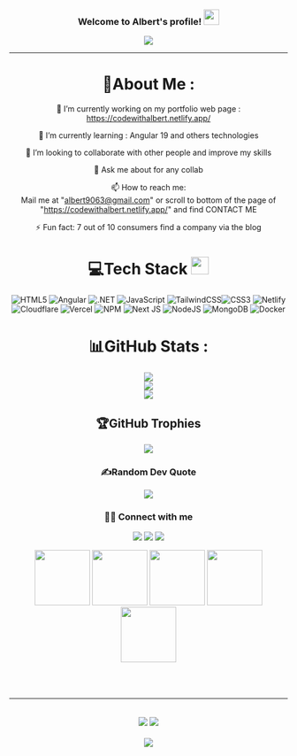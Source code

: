 <h3 align="center">
  Welcome to Albert's profile!
  <img src="https://media.giphy.com/media/hvRJCLFzcasrR4ia7z/giphy.gif" width="28">
</h3>
<p align="center">
  <a href="https://github.com/CodeWhiteWeb/CodeWhiteWeb"><img src="https://readme-typing-svg.herokuapp.com?color=%2336BCF7&center=true&vCenter=true&lines=Hi+%2C+welcome+to+my+Github+page;I+am+Albert;I+am+a+Software+Developer;Web+Dev;"></a>
</p>

---
<div align="center">
  
# 💫About Me :
🔭 I’m currently working on my portfolio web page : https://codewithalbert.netlify.app/
  
🌱 I’m currently learning : Angular 19 and others technologies

  👯 I’m looking to collaborate with other people and improve my skills

  💬 Ask me about for any collab

  📫 How to reach me:  
  Mail me at "albert9063@gmail.com" or 
  scroll to bottom of the page of "https://codewithalbert.netlify.app/" and find CONTACT ME

⚡ Fun fact: 7 out of 10 consumers find a company via the blog




# 💻Tech Stack <img src = "https://media2.giphy.com/media/QssGEmpkyEOhBCb7e1/giphy.gif?cid=ecf05e47a0n3gi1bfqntqmob8g9aid1oyj2wr3ds3mg700bl&rid=giphy.gif" width = 32px> 
![HTML5](https://img.shields.io/badge/html5-%23E34F26.svg?style=for-the-badge&logo=html5&logoColor=white) ![Angular](https://img.shields.io/badge/angular-%23323330.svg?style=for-the-badge&logo=angular&logoColor=%23F7DF1E)
![.NET](https://img.shields.io/badge/.NET-%231572B6.svg?style=for-the-badge&logo=.NET&logoColor=white) ![JavaScript](https://img.shields.io/badge/javascript-%23323330.svg?style=for-the-badge&logo=javascript&logoColor=%23F7DF1E) 
![TailwindCSS](https://img.shields.io/badge/tailwindcss-%2338B2AC.svg?style=for-the-badge&logo=tailwind-css&logoColor=white)![CSS3](https://img.shields.io/badge/css3-%231572B6.svg?style=for-the-badge&logo=css3&logoColor=white) ![Netlify](https://img.shields.io/badge/netlify-%23000000.svg?style=for-the-badge&logo=netlify&logoColor=#00C7B7) ![Cloudflare](https://img.shields.io/badge/Cloudflare-F38020?style=for-the-badge&logo=Cloudflare&logoColor=white) ![Vercel](https://img.shields.io/badge/vercel-%23000000.svg?style=for-the-badge&logo=vercel&logoColor=white) ![NPM](https://img.shields.io/badge/NPM-%23000000.svg?style=for-the-badge&logo=npm&logoColor=white) ![Next JS](https://img.shields.io/badge/Next-black?style=for-the-badge&logo=next.js&logoColor=white) ![NodeJS](https://img.shields.io/badge/node.js-6DA55F?style=for-the-badge&logo=node.js&logoColor=white) ![MongoDB](https://img.shields.io/badge/MongoDB-%234ea94b.svg?style=for-the-badge&logo=mongodb&logoColor=white) ![Docker](https://img.shields.io/badge/docker-%230db7ed.svg?style=for-the-badge&logo=docker&logoColor=white)
# 📊GitHub Stats :
![](https://github-readme-stats.vercel.app/api?username=aam9063&theme=radical&hide_border=false&include_all_commits=false&count_private=false)<br/>
![](https://github-readme-streak-stats.herokuapp.com/?user=aam9063&theme=radical&hide_border=false)<br/>
![](https://github-readme-stats.vercel.app/api/top-langs/?username=aam9063&theme=radical&hide_border=false&include_all_commits=false&count_private=false&layout=compact)

## 🏆GitHub Trophies
![](https://github-profile-trophy.vercel.app/?username=aam9063&theme=discord&no-frame=false&no-bg=false&margin-w=4)


### ✍️Random Dev Quote
![](https://quotes-github-readme.vercel.app/api?type=horizontal&theme=merko)


<p>
   <h3> 🤝🏻 Connect with me </h3>
  <a href="mailto:albert9063@gmail.com?subject=[GitHub]%20🔥%20profile%20contact&body=Hello"><img src="https://img.shields.io/badge/e‑mail-D14836.svg?style=for-the-badge&logo=GMail&logoColor=white"/></a>
  <a href="https://instagram.com/albertalarcon"><img src="https://img.shields.io/badge/instagram-E4405F.svg?style=for-the-badge&logo=instagram&logoColor=white"/></a>
  <a href="[https://linkedin.com/in/ferdiozer](https://www.linkedin.com/in/albert-alarc%C3%B3n-mart%C3%ADnez-04044a51/)"><img src="https://img.shields.io/badge/linkedin-0077B5.svg?style=for-the-badge&logo=linkedin&logoColor=white"/></a>
</p>

<p align="center">
  <img src="https://media3.giphy.com/media/ln7z2eWriiQAllfVcn/200w.webp" width="100">
   <img src="https://i.giphy.com/media/LMt9638dO8dftAjtco/200.webp" width="100">
   <img src="https://i.giphy.com/media/eNAsjO55tPbgaor7ma/200w.webp" width="100">
   <img src="https://i.giphy.com/media/KzJkzjggfGN5Py6nkT/200.webp" width="100">
   <img src="https://i.giphy.com/media/IdyAQJVN2kVPNUrojM/200.webp" width="100"><br><br>
 <br><br>
</p>


---
![](http://ForTheBadge.com/images/badges/built-by-developers.svg)
![](https://forthebadge.com/images/badges/uses-brains.svg)
---



![](https://komarev.com/ghpvc/?username=aam9063&label=Visitors+Count&color=brightgreen)
</div>
